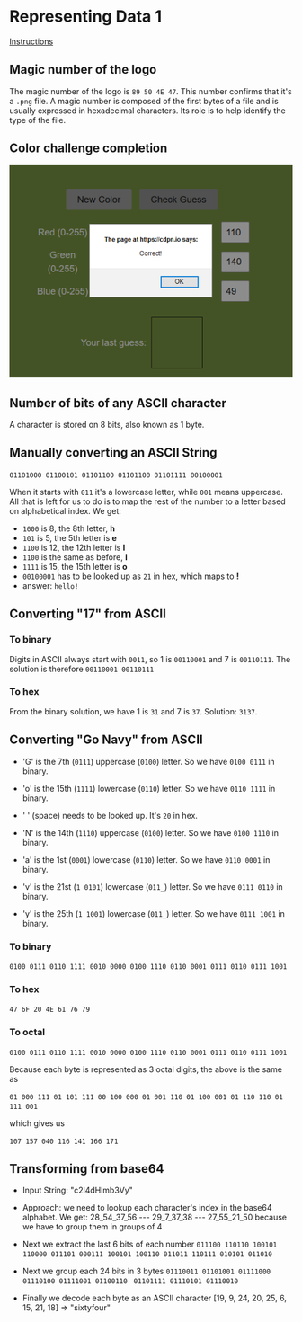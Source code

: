 # Representing Data 1

[Instructions](https://academy.hoppersroppers.org/mod/assign/view.php?id=570)

## Magic number of the logo

The magic number of the logo is `89 50 4E 47`. This number confirms that it's a `.png` file. A magic number is composed of the first bytes of a file and is usually expressed in hexadecimal characters. Its role is to help identify the type of the file.

## Color challenge completion

![answer](./Screenshot_2020-11-06_222725.png)

## Number of bits of any ASCII character

A character is stored on 8 bits, also known as 1 byte.

## Manually converting an ASCII String

`01101000 01100101 01101100 01101100 01101111 00100001`

When it starts with `011` it's a lowercase letter, while `001` means uppercase. All that is left for us to do is to map the rest of the number to a letter based on alphabetical index. We get:

* `1000` is 8, the 8th letter, **h**
* `101` is 5, the 5th letter is **e**
* `1100` is 12, the 12th letter is **l**
* `1100` is the same as before, **l**
* `1111` is 15, the 15th letter is **o**
* `00100001` has to be looked up as `21` in hex, which maps to **!**
* answer: `hello!`

## Converting "17" from ASCII

### To binary

Digits in ASCII always start with `0011`, so 1 is `00110001` and 7 is `00110111`. The solution is therefore `00110001 00110111`

### To hex

From the binary solution, we have 1 is `31` and 7 is `37`. Solution: `3137`.

## Converting "Go Navy" from ASCII

* 'G' is the 7th (`0111`) uppercase (`0100`) letter. So we have `0100 0111` in binary.
* 'o' is the 15th (`1111`) lowercase (`0110`) letter. So we have `0110 1111` in binary.
* ' ' (space) needs to be looked up. It's `20` in hex.
* 'N' is the 14th (`1110`) uppercase (`0100`) letter. So we have `0100 1110` in binary.
*  'a' is the 1st (`0001`) lowercase (`0110`) letter. So we have `0110 0001` in binary.
* 'v' is the 21st (`1 0101`) lowercase (`011_`) letter. So we have `0111 0110` in binary.

* 'y' is the 25th (`1 1001`) lowercase (`011_`) letter. So we have `0111 1001` in binary.

### To binary

`0100 0111 0110 1111 0010 0000 0100 1110 0110 0001 0111 0110 0111 1001`

### To hex

`47 6F 20 4E 61 76 79`

### To octal

`0100 0111 0110 1111 0010 0000 0100 1110 0110 0001 0111 0110 0111 1001`

Because each byte is represented as 3 octal digits, the above is the same as

`01 000 111 01 101 111 00 100 000 01 001 110 01 100 001 01 110 110 01 111 001`

which gives us

`107 157 040 116 141 166 171`

## Transforming from base64

* Input String: "c2l4dHlmb3Vy"

* Approach: we need to lookup each character's index in the base64 alphabet. We get:
  28_54_37_56 --- 29_7_37_38 --- 27_55_21_50
  because we have to group them in groups of 4
* Next we extract the last 6 bits of each number
  `011100 110110 100101 110000
  011101 000111 100101 100110
  011011 110111 010101 011010`

* Next we group each 24 bits in 3 bytes
  `01110011 01101001 01111000 `
  `01110100 01111001 01100110 `
  `01101111 01110101 01110010`

* Finally we decode each byte as an ASCII character
  [19, 9, 24, 20, 25, 6, 15, 21, 18] => "sixtyfour"